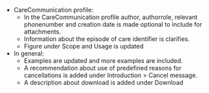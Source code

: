 - CareCommunication profile: 
    - In the CareCommunication profile author, authorrole, relevant phonenumber and creation date is made optional to include for attachments.
    - Information about the episode of care identifier is clarifies.
    - Figure under Scope and Usage is updated
- In general: 
    - Examples are updated and more examples are included. 
    - A recommendation about use of predefined reasons for cancellations is added under Introduction > Cancel message. 
    - A description about download is added under Download